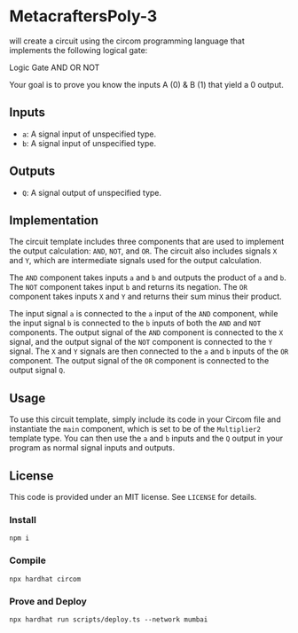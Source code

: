 # MetacraftersPoly-3
will create a circuit using the circom programming language that implements the following logical gate:

Logic Gate
AND
OR
NOT

Your goal is to prove you know the inputs A (0) & B (1) that yield a 0 output.

## Inputs
- `a`: A signal input of unspecified type. 
- `b`: A signal input of unspecified type.

## Outputs
- `Q`: A signal output of unspecified type.

## Implementation
The circuit template includes three components that are used to implement the output calculation: `AND`, `NOT`, and `OR`. The circuit also includes signals `X` and `Y`, which are intermediate signals used for the output calculation.

The `AND` component takes inputs `a` and `b` and outputs the product of `a` and `b`. The `NOT` component takes input `b` and returns its negation. The `OR` component takes inputs `X` and `Y` and returns their sum minus their product.

The input signal `a` is connected to the `a` input of the `AND` component, while the input signal `b` is connected to the `b` inputs of both the `AND` and `NOT` components. The output signal of the `AND` component is connected to the `X` signal, and the output signal of the `NOT` component is connected to the `Y` signal. The `X` and `Y` signals are then connected to the `a` and `b` inputs of the `OR` component. The output signal of the `OR` component is connected to the output signal `Q`.

## Usage
To use this circuit template, simply include its code in your Circom file and instantiate the `main` component, which is set to be of the `Multiplier2` template type. You can then use the `a` and `b` inputs and the `Q` output in your program as normal signal inputs and outputs.


## License

This code is provided under an MIT license. See `LICENSE` for details.


### Install
`npm i`

### Compile
`npx hardhat circom` 

### Prove and Deploy
`npx hardhat run scripts/deploy.ts --network mumbai`
